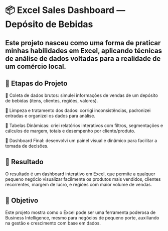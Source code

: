 # 📦 Excel Sales Dashboard — Depósito de Bebidas
## Este projeto nasceu como uma forma de praticar minhas habilidades em Excel, aplicando técnicas de análise de dados voltadas para a realidade de um comércio local.

## 🔧 Etapas do Projeto

🔹 Coleta de dados brutos: simulei informações de vendas de um depósito de bebidas (itens, clientes, regiões, valores).

🔹 Limpeza e tratamento dos dados: corrigi inconsistências, padronizei entradas e organizei os dados para análise.

🔹 Tabelas Dinâmicas: criei relatórios interativos com filtros, segmentações e cálculos de margem, totais e desempenho por cliente/produto.

🔹 Dashboard Final: desenvolvi um painel visual e dinâmico para facilitar a tomada de decisões.

## 🚀 Resultado
O resultado é um dashboard interativo em Excel, que permite a qualquer pequeno negócio visualizar facilmente os produtos mais vendidos, clientes recorrentes, margem de lucro, e regiões com maior volume de vendas.

## 🎯 Objetivo
Este projeto mostra como o Excel pode ser uma ferramenta poderosa de Business Intelligence, mesmo para negócios de pequeno porte, auxiliando na gestão e crescimento com base em dados.

